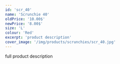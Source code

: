 ```yaml
---
id: 'scr_40'
name: 'Scrunchie 40'
oldPrice: '10.00$'
newPrice: '8.00$'
size: 'L'
colour: 'Red'
excerpt: 'product description'
cover_image: '/img/products/scrunchies/scr_40.jpg'
---
```

full product description
